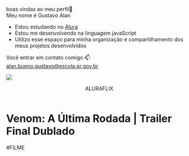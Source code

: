 boas vindas ao meu perfil💙  
Meu nome é Gustavo Alan  

- Estou estudando no [Alura](https//www.alura.com.br)    
- Estou me desenvolvendo na linguagem javaScript  
- Utilizo esse espaço para minha organização e compartilhamento dos meus projetos desenvolvidos  

Você entrar em contato comigo 📫  
alan.bueno.gustavo@escola.pr.gov.br  

![](https://media1.tenor.com/m/2ReUQeXk9psAAAAC/naruto.gif)  




 <header>ALURAFLIX</header>



 <h1>Venom: A Última Rodada | Trailer Final Dublado</h1>
 <p>#FILME</p>


